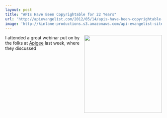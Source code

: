 ```yaml
---
layout: post
title: "APIs Have Been Copyrightable for 22 Years"
url: 'http://apievangelist.com/2012/05/14/apis-have-been-copyrightable-for-22-years/'
image: 'http://kinlane-productions.s3.amazonaws.com/api-evangelist-site/blog/api-legal.jpg'
---
```


<img src="http://kinlane-productions.s3.amazonaws.com/api-evangelist/api-legal.jpg" alt="" width="250" align="right" />

I attended a great webinar put on by the folks at [Apigee][1] last week, where they discussed

   [1]: /serviceproviders/apigee.php (Apigee)
